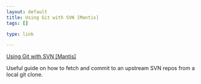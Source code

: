 ```yaml
--- 
layout: default
title: Using Git with SVN [Mantis]
tags: []

type: link

---
```

<a href="http://www.mantisbt.org/wiki/doku.php/mantisbt:git_svn">Using Git with SVN [Mantis]</a>

Useful guide on how to fetch and commit to an upstream SVN repos from a local git clone.
